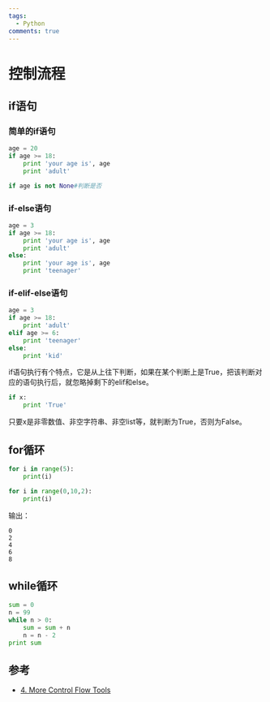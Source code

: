 ```yaml
---
tags:
  - Python
comments: true
---
```


# 控制流程

## if语句

### 简单的if语句

```python
age = 20
if age >= 18:
    print 'your age is', age
    print 'adult'
```

```python
if age is not None#判断是否
```

### if-else语句

```python
age = 3
if age >= 18:
    print 'your age is', age
    print 'adult'
else:
    print 'your age is', age
    print 'teenager'
```

### if-elif-else语句

```python
age = 3
if age >= 18:
    print 'adult'
elif age >= 6:
    print 'teenager'
else:
    print 'kid'
```

if语句执行有个特点，它是从上往下判断，如果在某个判断上是True，把该判断对应的语句执行后，就忽略掉剩下的elif和else。

```python
if x:
    print 'True'
```

只要x是非零数值、非空字符串、非空list等，就判断为True，否则为False。

## for循环

```python
for i in range(5):
    print(i)
```

```python
for i in range(0,10,2):
    print(i)
```

输出：
```
0
2
4
6
8
```

## while循环

```python
sum = 0
n = 99
while n > 0:
    sum = sum + n
    n = n - 2
print sum
```

## 参考

* [4. More Control Flow Tools](https://docs.python.org/3/tutorial/controlflow.html)